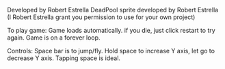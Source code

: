 Developed by Robert Estrella
DeadPool sprite developed by Robert Estrella (I Robert Estrella grant you permission to use for your own project)

To play game:
Game loads automatically. if you die, just click restart to try again.
Game is on a forever loop.

Controls: Space bar is to jump/fly. Hold space to increase Y axis, let go to decrease Y axis. Tapping space is ideal.
